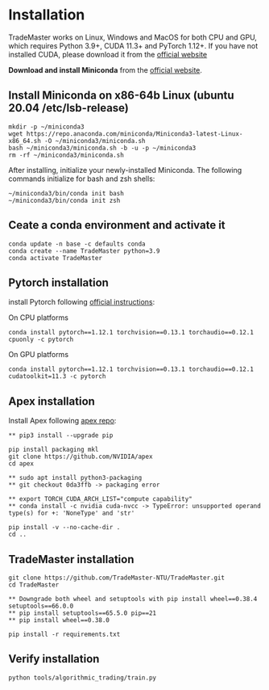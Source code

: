 # Installation
TradeMaster works on Linux, Windows and MacOS for both CPU and GPU, which requires Python 3.9+, CUDA 11.3+ and PyTorch 1.12+. If you have not installed CUDA, please download it from the [official website](https://developer.nvidia.com/cuda-11.3.0-download-archive)

__Download and install Miniconda__ from the [official website](https://docs.conda.io/en/latest/miniconda.html).
## Install Miniconda on x86-64b Linux (ubuntu 20.04 /etc/lsb-release)

   ```
   mkdir -p ~/miniconda3
   wget https://repo.anaconda.com/miniconda/Miniconda3-latest-Linux-x86_64.sh -O ~/miniconda3/miniconda.sh
   bash ~/miniconda3/miniconda.sh -b -u -p ~/miniconda3
   rm -rf ~/miniconda3/miniconda.sh
   ```
After installing, initialize your newly-installed Miniconda. The following commands initialize for bash and zsh shells:
   ```
   ~/miniconda3/bin/conda init bash
   ~/miniconda3/bin/conda init zsh
   ```

## Ceate a conda environment and activate it

  ```
  conda update -n base -c defaults conda
  conda create --name TradeMaster python=3.9
  conda activate TradeMaster
   ```
  
## Pytorch installation
install Pytorch following [official instructions](https://pytorch.org/):

On CPU platforms
  ```
  conda install pytorch==1.12.1 torchvision==0.13.1 torchaudio==0.12.1 cpuonly -c pytorch
  ```
On GPU platforms
  ```
  conda install pytorch==1.12.1 torchvision==0.13.1 torchaudio==0.12.1 cudatoolkit=11.3 -c pytorch
  ```
## Apex installation
Install Apex following [apex repo](https://github.com/NVIDIA/apex):
  ```
  ** pip3 install --upgrade pip

  pip install packaging mkl
  git clone https://github.com/NVIDIA/apex
  cd apex

  ** sudo apt install python3-packaging
  ** git checkout 0da3ffb -> packaging error

  ** export TORCH_CUDA_ARCH_LIST="compute capability"
  ** conda install -c nvidia cuda-nvcc -> TypeError: unsupported operand type(s) for +: 'NoneType' and 'str'

  pip install -v --no-cache-dir .
  cd ..
  ```
## TradeMaster installation  

  ```
  git clone https://github.com/TradeMaster-NTU/TradeMaster.git
  cd TradeMaster

  ** Downgrade both wheel and setuptools with pip install wheel==0.38.4 setuptools==66.0.0
  ** pip install setuptools==65.5.0 pip==21
  ** pip install wheel==0.38.0

  pip install -r requirements.txt
  ```

##  Verify installation

  ```
  python tools/algorithmic_trading/train.py
  ```
